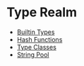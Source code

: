 # Type Realm

* [Builtin Types](./builtins/README.md)
* [Hash Functions](./hash-functions/README.md)
* [Type Classes](./type-class/README.md)
* [String Pool](./string-pool/README.md)
